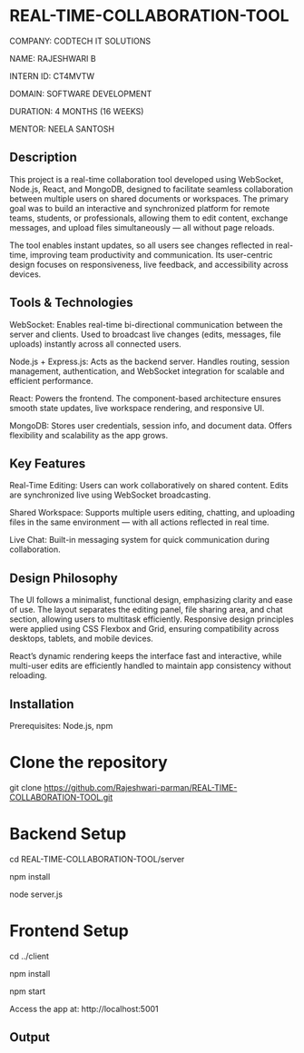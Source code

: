 # REAL-TIME-COLLABORATION-TOOL

COMPANY: CODTECH IT SOLUTIONS

NAME: RAJESHWARI B

INTERN ID: CT4MVTW

DOMAIN: SOFTWARE DEVELOPMENT

DURATION: 4 MONTHS (16 WEEKS)

MENTOR: NEELA SANTOSH

## Description

This project is a real-time collaboration tool developed using WebSocket, Node.js, React, and MongoDB, designed to facilitate seamless collaboration between multiple users on shared documents or workspaces. The primary goal was to build an interactive and synchronized platform for remote teams, students, or professionals, allowing them to edit content, exchange messages, and upload files simultaneously — all without page reloads.

The tool enables instant updates, so all users see changes reflected in real-time, improving team productivity and communication. Its user-centric design focuses on responsiveness, live feedback, and accessibility across devices.

## Tools & Technologies

WebSocket: Enables real-time bi-directional communication between the server and clients. Used to broadcast live changes (edits, messages, file uploads) instantly across all connected users.

Node.js + Express.js: Acts as the backend server. Handles routing, session management, authentication, and WebSocket integration for scalable and efficient performance.

React: Powers the frontend. The component-based architecture ensures smooth state updates, live workspace rendering, and responsive UI.

MongoDB: Stores user credentials, session info, and document data. Offers flexibility and scalability as the app grows.

## Key Features

Real-Time Editing: Users can work collaboratively on shared content. Edits are synchronized live using WebSocket broadcasting.

Shared Workspace: Supports multiple users editing, chatting, and uploading files in the same environment — with all actions reflected in real time.

Live Chat: Built-in messaging system for quick communication during collaboration.

## Design Philosophy

The UI follows a minimalist, functional design, emphasizing clarity and ease of use. The layout separates the editing panel, file sharing area, and chat section, allowing users to multitask efficiently. Responsive design principles were applied using CSS Flexbox and Grid, ensuring compatibility across desktops, tablets, and mobile devices.

React’s dynamic rendering keeps the interface fast and interactive, while multi-user edits are efficiently handled to maintain app consistency without reloading.

## Installation

Prerequisites: Node.js, npm

# Clone the repository

  git clone https://github.com/Rajeshwari-parman/REAL-TIME-COLLABORATION-TOOL.git

# Backend Setup

  cd REAL-TIME-COLLABORATION-TOOL/server

  npm install

  node server.js

# Frontend Setup

  cd ../client
  
  npm install
  
  npm start
  
Access the app at: http://localhost:5001

## Output


